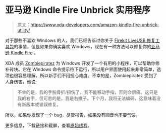 # 亚马逊 Kindle Fire Unbrick 实用程序

> 原文：<https://www.xda-developers.com/amazon-kindle-fire-unbrick-utility/>

对于那些不喜欢 Windows 的人，我们已经告诉过你关于 [Firekit LiveUSB 修复工具包](http://www.xda-developers.com/android/firekit-liveusb-repair-kit-for-kindle-fire/)的事情，但是如果你确实喜欢 Windows，现在有一种方法可以修复你的[亚马逊 Kindle Fire](http://forum.xda-developers.com/forumdisplay.php?f=1306) 。

XDA 成员 [Zombiepiratez](http://forum.xda-developers.com/member.php?u=4324588) 为 Windows 开发了一个有用的小程序，可以帮助你修补砖块。它在 Windows 命令提示符下运行，所以用户界面使用起来非常简单，选项也很容易理解，所以新手们不用担心难度。不幸的是，Zombiepiratez 受到了人身伤害，他说:

> 不幸的是，我的手腕骨折/扭伤了，我不能移动手指，否则会很痛。这只是我的右手，但可悲的是，我是右撇子。下个月，我将无法编码，这意味着没有新版本或错误修复。

所以，如果你发现了一个 bug，尽管报告，如果没有回音也不要气馁。

更多信息，下载链接和截屏，查看[原始线程](http://forum.xda-developers.com/showthread.php?t=1428428)。